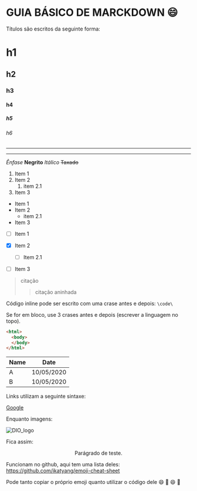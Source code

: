 <!--COMENTÁRIOS SÃO FEITOS ASSIM-->

<!-- Cabeçalhos equivalentes a h1-h6 do HTML -->
# GUIA BÁSICO DE MARCKDOWN :smile:

Títulos são escritos da seguinte forma:

# h1
## h2
### h3
#### h4
##### h5
###### h6


<!-- LINHAS DE DIVISÃO -->

---
***


<!-- ALTERAÇÕES NO TEXTO -->

*Ênfase* 
**Negrito**
_Itálico_ 
~~Taxado~~


<!-- LISTA ORDENADA -->

1. Item 1
2. Item 2
   1. item 2.1
3. Item 3


<!-- LISTA NÃO ORDENADA -->

- Item 1
- Item 2
  - item 2.1
- Item 3


<!-- LISTA COM CHECKBOX -->

- [ ] Item 1
- [x] Item 2
  - [ ] Item 2.1
- [ ] Item 3


<!-- CITAÇÕES -->

> citação
> > citação aninhada


<!-- CÓDIGOS -->

Código inline pode ser escrito com uma crase antes e depois: `\code\`

Se for em bloco, use 3 crases antes e depois (escrever a linguagem no topo).

```html
<html>
  <body>
  </body>
</html>
```

<!-- TABELAS -->

| Name | Date       |
| ---- | ---------- |
| A    | 10/05/2020 |
| B    | 10/05/2020 |


<!-- LINKS -->

Links utilizam a seguinte sintaxe: 

[Google](https://www.gooogle.com.br "Título do Link")

Enquanto imagens:

![DIO_logo](https://hermes.digitalinnovation.one/assets/diome/logo-minimized.png)


<!-- ALINHAMENTO AO CENTRO -->


Fica assim:

<div align="center">
  <p>Parágrado de teste.</p>
</div>


<!-- EMOJIS -->

Funcionam no github, aqui tem uma lista deles:
https://github.com/ikatyang/emoji-cheat-sheet

Pode tanto copiar o próprio emoji quanto utilizar o código dele
:smile:
:chicken:
😄
🐔